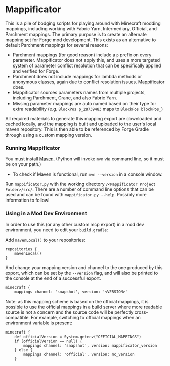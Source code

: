 # Mappificator

This is a pile of bodging scripts for playing around with Minecraft modding mappings, including working with Fabric Yarn, Intermediary, Official, and Parchment mappings. The primary purpose is to create an alternate mapping set for Forge mod development. This exists as an alternative to default Parchment mappings for several reasons:

- Parchment mappings (for good reason) include a `p` prefix on every parameter. Mappificator does not apply this, and uses a more targeted system of parameter conflict resolution that can be specifically applied and verified for Forge.
- Parchment does not include mappings for lambda methods or anonymous classes, again due to conflict resolution issues. Mappificator does.
- Mappificator sources parameters names from multiple projects, including Parchment, Crane, and also Fabric Yarn.
- Missing parameter mappings are auto named based on their type for extra readability (e.g. `BlockPos p_28739483` maps to `BlockPos blockPos_`)

All required materials to generate this mapping export are downloaded and cached locally, and the mapping is built and uploaded to the user's local maven repository. This is then able to be referenced by Forge Gradle through using a custom mapping version.

### Running Mappificator

You must install [Maven](https://maven.apache.org/). (Python will invoke `mvn` via command line, so it must be on your path.)

- To check if Maven is functional, run `mvn --version` in a console window.

Run `mappificator.py` with the working directory `/<Mappificator Project Folder>/src/`. There are a number of command line options that can be used and can be found with `mappificator.py --help`. Possibly more information to follow!

### Using in a Mod Dev Environment

In order to use this (or any other custom mcp export) in a mod dev environment, you need to edit your `build.gradle`:

Add `mavenLocal()` to your repositories:

```
repositories {
    mavenLocal()
}
```

And change your mapping version and channel to the one produced by this export, which can be set by the `--version` flag, and will also be printed to the console at the end of a successful export.

```
minecraft {
    mappings channel: 'snapshot', version: '<VERSION>'
```

Note: as this mapping scheme is based on the official mappings, it is possible to use the official mappings in a build server where more readable source is not a concern and the source code will be perfectly cross-compatible. For example, switching to official mappings when an environment variable is present:

```
minecraft {
    def officialVersion = System.getenv("OFFICIAL_MAPPINGS")
    if (officialVersion == null) {
        mappings channel: 'snapshot', version: mappificator_version
    } else {
        mappings channel: 'official', version: mc_version
    }
```